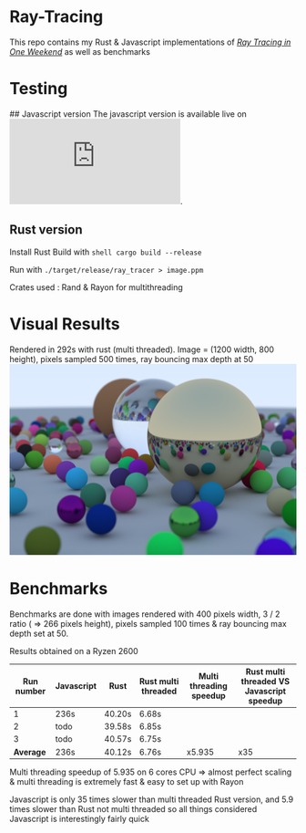 # Ray-Tracing
This repo contains my Rust & Javascript implementations of [_Ray Tracing in One Weekend_](https://raytracing.github.io/books/RayTracingInOneWeekend.html) as well as benchmarks

# Testing

## Javascript version
The javascript version is available live on ![my website](https://sylvainsenechal.github.io/Ray-Tracing/javascriptVersion/index.html).

## Rust version
Install Rust
Build with ```shell cargo build --release```

Run with ```./target/release/ray_tracer > image.ppm```

Crates used : Rand & Rayon for multithreading

# Visual Results
Rendered in 292s with rust (multi threaded). Image = (1200 width, 800 height), pixels sampled 500 times, ray bouncing max depth at 50
![GitHub Logo](/benchmarks/1200x500x50RustMulti.png)

# Benchmarks
Benchmarks are done with images rendered with 400 pixels width, 3 / 2 ratio ( => 266 pixels height), pixels sampled 100 times & ray bouncing max depth set at 50.

Results obtained on a Ryzen 2600

Run number | Javascript | Rust | Rust multi threaded | Multi threading speedup | Rust multi threaded VS Javascript speedup
-|-|-|-|-|-
1 | 236s | 40.20s | 6.68s
2 | todo | 39.58s | 6.85s
3 | todo | 40.57s | 6.75s
**Average** |236s | 40.12s | 6.76s | x5.935 | x35

Multi threading speedup of 5.935 on 6 cores CPU => almost perfect scaling & multi threading is extremely fast & easy to set up with Rayon

Javascript is only 35 times slower than multi threaded Rust version, and 5.9 times slower than Rust not multi threaded so all things considered Javascript is interestingly fairly quick

